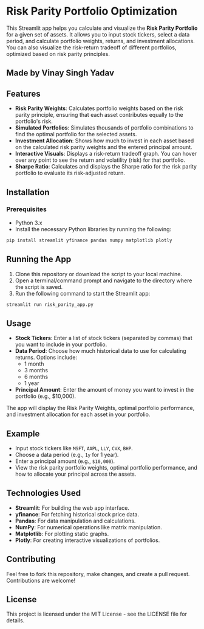 # Risk Parity Portfolio Optimization

This Streamlit app helps you calculate and visualize the **Risk Parity Portfolio** for a given set of assets. It allows you to input stock tickers, select a data period, and calculate portfolio weights, returns, and investment allocations. You can also visualize the risk-return tradeoff of different portfolios, optimized based on risk parity principles.

## Made by Vinay Singh Yadav

## Features

- **Risk Parity Weights**: Calculates portfolio weights based on the risk parity principle, ensuring that each asset contributes equally to the portfolio's risk.
- **Simulated Portfolios**: Simulates thousands of portfolio combinations to find the optimal portfolio for the selected assets.
- **Investment Allocation**: Shows how much to invest in each asset based on the calculated risk parity weights and the entered principal amount.
- **Interactive Visuals**: Displays a risk-return tradeoff graph. You can hover over any point to see the return and volatility (risk) for that portfolio.
- **Sharpe Ratio**: Calculates and displays the Sharpe ratio for the risk parity portfolio to evaluate its risk-adjusted return.

## Installation

### Prerequisites

- Python 3.x
- Install the necessary Python libraries by running the following:

```bash
pip install streamlit yfinance pandas numpy matplotlib plotly
```


## Running the App

1. Clone this repository or download the script to your local machine.
2. Open a terminal/command prompt and navigate to the directory where the script is saved.
3. Run the following command to start the Streamlit app:

```bash
streamlit run risk_parity_app.py
```
## Usage

- **Stock Tickers**: Enter a list of stock tickers (separated by commas) that you want to include in your portfolio.
- **Data Period**: Choose how much historical data to use for calculating returns. Options include:
  - 1 month
  - 3 months
  - 6 months
  - 1 year
- **Principal Amount**: Enter the amount of money you want to invest in the portfolio (e.g., $10,000).

The app will display the Risk Parity Weights, optimal portfolio performance, and investment allocation for each asset in your portfolio.


## Example

- Input stock tickers like `MSFT`, `AAPL`, `LLY`, `CVX`, `BHP`.
- Choose a data period (e.g., `1y` for 1 year).
- Enter a principal amount (e.g., `$10,000`).
- View the risk parity portfolio weights, optimal portfolio performance, and how to allocate your principal across the assets.

## Technologies Used

- **Streamlit**: For building the web app interface.
- **yfinance**: For fetching historical stock price data.
- **Pandas**: For data manipulation and calculations.
- **NumPy**: For numerical operations like matrix manipulation.
- **Matplotlib**: For plotting static graphs.
- **Plotly**: For creating interactive visualizations of portfolios.

## Contributing

Feel free to fork this repository, make changes, and create a pull request. Contributions are welcome!

## License

This project is licensed under the MIT License - see the LICENSE file for details.



